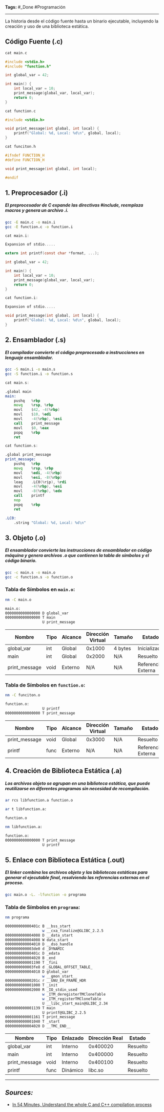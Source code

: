**Tags:** #_Done 
#Programación
- - -

La historia desde el código fuente hasta un binario ejecutable, incluyendo la creación y uso de una biblioteca estática.
## Código Fuente (.c)

``` c
cat main.c

#include <stdio.h>
#include "function.h"

int global_var = 42;

int main() {
    int local_var = 10;
    print_message(global_var, local_var);
    return 0;
}
```

``` c
cat function.c

#include <stdio.h>

void print_message(int global, int local) {
    printf("Global: %d, Local: %d\n", global, local);
}
```

``` c
cat funciton.h

#ifndef FUNCTION_H
#define FUNCTION_H

void print_message(int global, int local);

#endif
```
## 1. Preprocesador (.i)
##### El preprocesador de C expande las directivas \#include, reemplaza macros y genera un archivo .i.


``` bash
gcc -E main.c -o main.i
gcc -E function.c -o function.i
```

``` c
cat main.i:

Expansion of stdio.....

extern int printf(const char *format, ...);

int global_var = 42;

int main() {
    int local_var = 10;
    print_message(global_var, local_var);
    return 0;
}
```

``` c
cat function.i:

Expansion of stdio.....

void print_message(int global, int local) {
    printf("Global: %d, Local: %d\n", global, local);
}
```

## 2. Ensamblador (.s)
##### El compilador convierte el código preprocesado a instrucciones en lenguaje ensamblador.


``` bash
gcc -S main.i -o main.s
gcc -S function.i -o function.s
```

``` asm
cat main.s:

.global main
main:
    pushq   %rbp
    movq    %rsp, %rbp
    movl    $42, -4(%rbp)
    movl    $10, %edi
    movl    -4(%rbp), %esi
    call    print_message
    movl    $0, %eax
    popq    %rbp
    ret
```

``` asm
cat function.s:

.global print_message
print_message:
    pushq   %rbp
    movq    %rsp, %rbp
    movl    %edi, -4(%rbp)
    movl    %esi, -8(%rbp)
    leaq    .LC0(%rip), %rdi
    movl    -4(%rbp), %esi
    movl    -8(%rbp), %edx
    call    printf
    nop
    popq    %rbp
    ret

.LC0:
    .string "Global: %d, Local: %d\n"
```

## 3. Objeto (.o)
##### El ensamblador convierte las instrucciones de ensamblador en código máquina y genera archivos .o que contienen la tabla de símbolos y el código binario.

```bash
gcc -c main.s -o main.o
gcc -c function.s -o function.o
```

### Tabla de Símbolos en `main.o`:


```bash
nm -C main.o

main.o:
0000000000000000 D global_var
0000000000000000 T main
                 U print_message
```

| Nombre        | Tipo | Alcance | Dirección Virtual | Tamaño  | Estado             |
| ------------- | ---- | ------- | ----------------- | ------- | ------------------ |
| global_var    | int  | Global  | 0x1000            | 4 bytes | Inicializado       |
| main          | int  | Global  | 0x2000            | N/A     | Resuelto           |
| print_message | void | Externo | N/A               | N/A     | Referencia Externa |
### Tabla de Símbolos en `function.o`:

``` bash
nm -C funciton.o

function.o:
                 U printf
0000000000000000 T print_message
```

| Nombre        | Tipo | Alcance | Dirección Virtual | Tamaño | Estado             |
| ------------- | ---- | ------- | ----------------- | ------ | ------------------ |
| print_message | void | Global  | 0x3000            | N/A    | Resuelto           |
| printf        | func | Externo | N/A               | N/A    | Referencia Externa |

## 4. Creación de Biblioteca Estática (.a)
##### Los archivos objeto se agrupan en una biblioteca estática, que puede reutilizarse en diferentes programas sin necesidad de recompilación.

``` bash
ar rcs libfunction.a function.o
```

``` bash
ar t libfunction.a:

function.o
```

``` bash
nm libfunction.a:

function.o:
0000000000000000 T print_message
                 U printf
```

## 5. Enlace con Biblioteca Estática (.out)
##### El linker combina los archivos objeto y las bibliotecas estáticas para generar el ejecutable final, resolviendo las referencias externas en el proceso.

```bash
gcc main.o -L. -lfunction -o programa
```

### Tabla de Símbolos en `programa`:

``` bash
nm programa

000000000000401c B __bss_start
                 w __cxa_finalize@GLIBC_2.2.5
0000000000004008 D __data_start
0000000000004008 W data_start
0000000000004010 D __dso_handle
0000000000003de0 d _DYNAMIC
000000000000401c D _edata
0000000000004020 B _end
0000000000001190 T _fini
0000000000003fe8 d _GLOBAL_OFFSET_TABLE_
0000000000004018 D global_var
                 w __gmon_start__
000000000000201c r __GNU_EH_FRAME_HDR
0000000000001000 T _init
0000000000002000 R _IO_stdin_used
                 w _ITM_deregisterTMCloneTable
                 w _ITM_registerTMCloneTable
                 U __libc_start_main@GLIBC_2.34
0000000000001139 T main
                 U printf@GLIBC_2.2.5
0000000000001161 T print_message
0000000000001040 T _start
0000000000004020 D __TMC_END__
```

| Nombre        | Tipo | Enlazado | Dirección Real | Estado   |
| ------------- | ---- | -------- | -------------- | -------- |
| global_var    | int  | Interno  | 0x400020       | Resuelto |
| main          | int  | Interno  | 0x400000       | Resuelto |
| print_message | void | Interno  | 0x400100       | Resuelto |
| printf        | func | Dinámico | libc.so        | Resuelto |
- - - 
## ***Sources:***
- [In 54 Minutes, Understand the whole C and C++ compilation process](https://www.youtube.com/watch?v=ksJ9bdSX5Yo&list=WL&index=13&pp=gAQBiAQB)